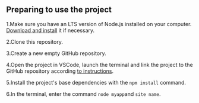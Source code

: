 
## Preparing to use the project

1.Make sure you have an LTS version of Node.js installed on your computer. 
[Download and install](https://nodejs.org/en/) it if necessary.

2.Clone this repository.

3.Create a new empty GitHub repository.

4.Open the project in VSCode, launch the terminal and link the project to the GitHub repository according [to instructions](https://docs.github.com/en/get-started/getting-started-with-git/managing-remote-repositories#changing-a-remote-repositorys-url).

5.Install the project's base dependencies with the `npm install` command.

6.In the terminal, enter the command `node myapp`and `site name`.
